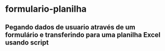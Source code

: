 # formulario-planilha
<h2>Pegando dados de usuario através de um formulário e transferindo para uma planilha Excel usando script<h2>
